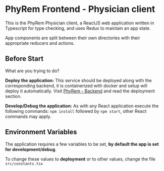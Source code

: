 # **PhyRem Frontend** - Physician client

This is the PhyRem Physician client, a ReactJS web application written in Typescript for type checking, and uses Redux to maintain an app state.

App components are split between their own directories with their appropriate reducers and actions.

## **Before Start**
What are you trying to do?

**Deploy the application:** This service should be deployed along with the corresponding backend, it is containerized with docker and setup will deploy it automatically. Visit [PhyRem - Backend](https://github.com/PhyRemProject/Phyrem-Backend) and read the deployment section.

**Develop/Debug the application:** As with any React application execute the following commands:
`npm install` followed by `npm start`, other React commands may apply.

## **Environment Variables**
The application requires a few variables to be set, **by default the app is set for development/debug**.

To change these values to **deployment** or to other values, change the file `src/constants.tsx`

